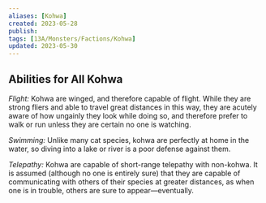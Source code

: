 ```yaml
---
aliases: [Kohwa]
created: 2023-05-28
publish: 
tags: [13A/Monsters/Factions/Kohwa]
updated: 2023-05-30
---
```


## Abilities for All Kohwa

*Flight:* Kohwa are winged, and therefore capable of flight. While they are strong fliers and able to travel great distances in this way, they are acutely aware of how ungainly they look while doing so, and therefore prefer to walk or run unless they are certain no one is watching.

*Swimming:* Unlike many cat species, kohwa are perfectly at home in the water, so diving into a lake or river is a poor defense against them.

*Telepathy:* Kohwa are capable of short-range telepathy with non-kohwa. It is assumed (although no one is entirely sure) that they are capable of communicating with others of their species at greater distances, as when one is in trouble, others are sure to appear—eventually.